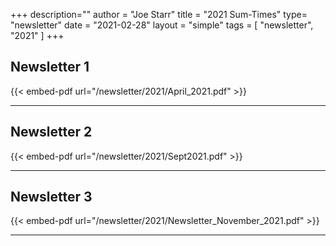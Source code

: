 +++
description=""
author = "Joe Starr"
title = "2021 Sum-Times"
type= "newsletter"
date = "2021-02-28"
layout = "simple"
tags = [
    "newsletter",
    "2021"
]
+++

## Newsletter 1

{{< embed-pdf url="/newsletter/2021/April_2021.pdf" >}}

---

## Newsletter 2

{{< embed-pdf url="/newsletter/2021/Sept2021.pdf" >}}

---

## Newsletter 3

{{< embed-pdf url="/newsletter/2021/Newsletter_November_2021.pdf" >}}

---
